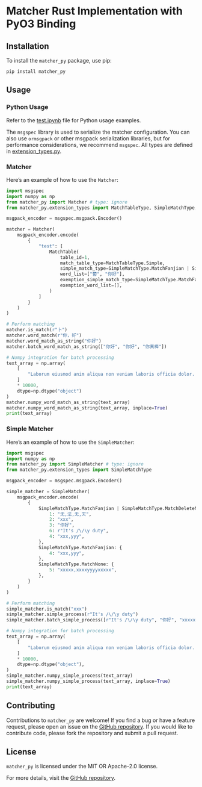 # Matcher Rust Implementation with PyO3 Binding

## Installation

To install the `matcher_py` package, use pip:

```shell
pip install matcher_py
```

## Usage

### Python Usage

Refer to the [test.ipynb](./matcher_py/test.ipynb) file for Python usage examples.

The `msgspec` library is used to serialize the matcher configuration. You can also use `ormsgpack` or other msgpack serialization libraries, but for performance considerations, we recommend `msgspec`. All types are defined in [extension_types.py](./matcher_py/extension_types.py).

### Matcher

Here’s an example of how to use the `Matcher`:

```python
import msgspec
import numpy as np
from matcher_py import Matcher # type: ignore
from matcher_py.extension_types import MatchTableType, SimpleMatchType, MatchTable

msgpack_encoder = msgspec.msgpack.Encoder()

matcher = Matcher(
    msgpack_encoder.encode(
        {
            "test": [
                MatchTable(
                    table_id=1,
                    match_table_type=MatchTableType.Simple,
                    simple_match_type=SimpleMatchType.MatchFanjian | SimpleMatchType.MatchDeleteNormalize,
                    word_list=["蔔", "你好"],
                    exemption_simple_match_type=SimpleMatchType.MatchFanjian | SimpleMatchType.MatchDeleteNormalize,
                    exemption_word_list=[],
                )
            ]
        }
    )
)

# Perform matching
matcher.is_match(r"卜")
matcher.word_match(r"你，好")
matcher.word_match_as_string("你好")
matcher.batch_word_match_as_string(["你好", "你好", "你真棒"])

# Numpy integration for batch processing
text_array = np.array(
    [
        "Laborum eiusmod anim aliqua non veniam laboris officia dolor. Adipisicing sit est irure Lorem duis adipisicing exercitation. Cillum excepteur non anim ipsum eiusmod deserunt veniam. Nulla veniam sunt sint ad velit occaecat in deserunt nulla nisi excepteur. Cillum veniam Lorem aute eu. Nisi voluptate laboris quis sint pariatur ullamco minim pariatur officia non anim nisi nulla ipsum ad. Veniam pariatur ut occaecat ut veniam velit aliquip commodo culpa elit eu eiusmod."
    ]
    * 10000,
    dtype=np.dtype("object")
)
matcher.numpy_word_match_as_string(text_array)
matcher.numpy_word_match_as_string(text_array, inplace=True)
print(text_array)
```

### Simple Matcher

Here’s an example of how to use the `SimpleMatcher`:

```python
import msgspec
import numpy as np
from matcher_py import SimpleMatcher # type: ignore
from matcher_py.extension_types import SimpleMatchType

msgpack_encoder = msgspec.msgpack.Encoder()

simple_matcher = SimpleMatcher(
    msgpack_encoder.encode(
        {
            SimpleMatchType.MatchFanjian | SimpleMatchType.MatchDeleteNormalize: {
                1: "无,法,无,天",
                2: "xxx",
                3: "你好",
                6: r"It's /\/\y duty",
                4: "xxx,yyy",
            },
            SimpleMatchType.MatchFanjian: {
                4: "xxx,yyy",
            },
            SimpleMatchType.MatchNone: {
                5: "xxxxx,xxxxyyyyxxxxx",
            },
        }
    )
)

# Perform matching
simple_matcher.is_match("xxx")
simple_matcher.simple_process(r"It's /\/\y duty")
simple_matcher.batch_simple_process([r"It's /\/\y duty", "你好", "xxxxxxx"])

# Numpy integration for batch processing
text_array = np.array(
    [
        "Laborum eiusmod anim aliqua non veniam laboris officia dolor. Adipisicing sit est irure Lorem duis adipisicing exercitation. Cillum excepteur non anim ipsum eiusmod deserunt veniam. Nulla veniam sunt sint ad velit occaecat in deserunt nulla nisi excepteur. Cillum veniam Lorem aute eu. Nisi voluptate laboris quis sint pariatur ullamco minim pariatur officia non anim nisi nulla ipsum ad. Veniam pariatur ut occaecat ut veniam velit aliquip commodo culpa elit eu eiusmod."
    ]
    * 10000,
    dtype=np.dtype("object"),
)
simple_matcher.numpy_simple_process(text_array)
simple_matcher.numpy_simple_process(text_array, inplace=True)
print(text_array)
```

## Contributing

Contributions to `matcher_py` are welcome! If you find a bug or have a feature request, please open an issue on the [GitHub repository](https://github.com/Lips7/Matcher). If you would like to contribute code, please fork the repository and submit a pull request.

## License

`matcher_py` is licensed under the MIT OR Apache-2.0 license.

For more details, visit the [GitHub repository](https://github.com/Lips7/Matcher).